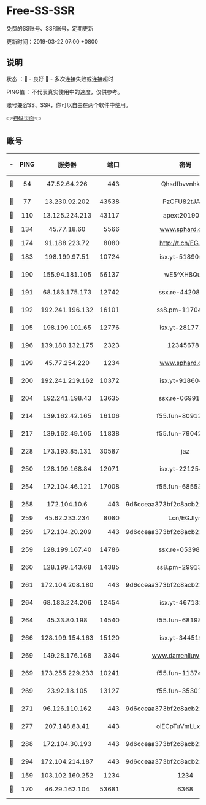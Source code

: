 # Free-SS-SSR

免费的SS账号、SSR账号，定期更新

更新时间：2019-03-22 07:00 +0800

## 说明

状态     ：🙂 - 良好 🙁 - 多次连接失败或连接超时

PING值   ：不代表真实使用中的速度，仅供参考。

账号兼容SS、SSR，你可以自由在两个软件中使用。

👉[扫码页面](https://liesauer.github.io/Free-SS-SSR/)👈

## 账号

|-|PING|服务器|端口|密码|加密方式|区域|
|:----:|:----:|:-----:|-----:|:----:|:----:|:----:|
|🙂|54|47.52.64.226|443|Qhsdfbvvnhkm1|aes-256-cfb|HK|
|🙂|77|13.230.92.202|43538|PzCFU82tJAdZ|aes-256-cfb|JP|
|🙂|110|13.125.224.213|43117|apext2019005|chacha20|KR|
|🙂|134|45.77.18.60|5566|www.sphard.com|aes-256-cfb|JP|
|🙂|174|91.188.223.72|8080|http://t.cn/EGJIyrl|rc4-md5|RU|
|🙂|183|198.199.97.51|10724|isx.yt-51890525|aes-256-cfb|US|
|🙂|190|155.94.181.105|56137|wE5^XH8Quw|aes-256-cfb|US|
|🙂|191|68.183.175.173|12742|ssx.re-44208034|aes-256-cfb|US|
|🙂|192|192.241.196.132|16101|ss8.pm-11704063|aes-256-cfb|US|
|🙂|195|198.199.101.65|12776|isx.yt-28177118|aes-256-cfb|US|
|🙂|196|139.180.132.175|2323|123456789|aes-256-cfb|SG|
|🙂|199|45.77.254.220|1234|www.sphard.com|aes-256-cfb|SG|
|🙂|200|192.241.219.162|10372|isx.yt-91860459|aes-256-cfb|US|
|🙂|204|192.241.198.43|13635|ssx.re-06991700|aes-256-cfb|US|
|🙂|214|139.162.42.165|16106|f55.fun-80912227|aes-256-cfb|SG|
|🙂|217|139.162.49.105|11838|f55.fun-79042752|aes-256-cfb|SG|
|🙂|228|173.193.85.131|30587|jaz|aes-256-cfb|US|
|🙂|250|128.199.168.84|12071|isx.yt-22125425|aes-256-cfb|SG|
|🙂|254|172.104.46.121|17008|f55.fun-68553317|aes-256-cfb|SG|
|🙂|258|172.104.10.6|443|9d6cceaa373bf2c8acb22e60b6a58be6|aes-256-cfb|US|
|🙂|259|45.62.233.234|8080|t.cn/EGJIyrl|rc4-md5|CA|
|🙂|259|172.104.20.209|443|9d6cceaa373bf2c8acb22e60b6a58be6|aes-256-cfb|US|
|🙂|259|128.199.167.40|14786|ssx.re-05398276|aes-256-cfb|SG|
|🙂|260|128.199.143.68|14385|ss8.pm-29913305|aes-256-cfb|SG|
|🙂|261|172.104.208.180|443|9d6cceaa373bf2c8acb22e60b6a58be6|aes-256-cfb|US|
|🙂|264|68.183.224.206|12454|isx.yt-46713217|aes-256-cfb|SG|
|🙂|264|45.33.80.198|14540|f55.fun-68198549|aes-256-cfb|US|
|🙂|266|128.199.154.163|15120|isx.yt-34451982|aes-256-cfb|SG|
|🙂|269|149.28.176.168|3344|www.darrenliuwei.com|aes-256-cfb|AU|
|🙂|269|173.255.229.233|10241|f55.fun-11374473|aes-256-cfb|US|
|🙂|269|23.92.18.105|13127|f55.fun-35301469|aes-256-cfb|US|
|🙂|271|96.126.110.162|443|9d6cceaa373bf2c8acb22e60b6a58be6|aes-256-cfb|US|
|🙂|277|207.148.83.41|443|oiECpTuVmLLxk4Ts|aes-256-cfb|AU|
|🙂|288|172.104.30.193|443|9d6cceaa373bf2c8acb22e60b6a58be6|aes-256-cfb|US|
|🙂|294|172.104.214.187|443|9d6cceaa373bf2c8acb22e60b6a58be6|aes-256-cfb|US|
|🙂|159|103.102.160.252|1234|1234|rc4-md5|JP|
|🙂|170|46.29.162.104|53681|6368|aes-256-ctr|RU|
